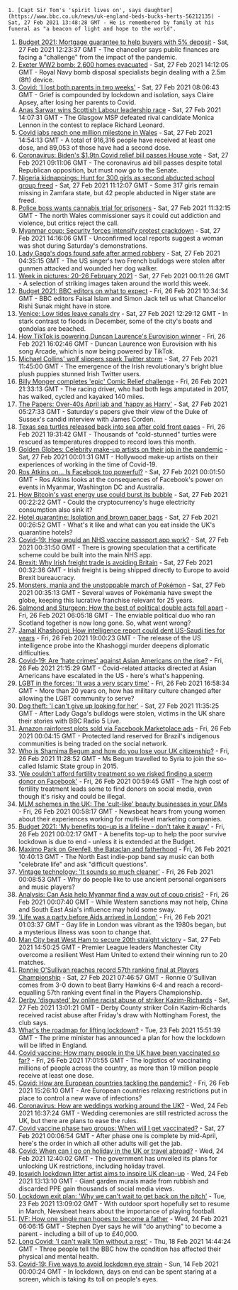 
    1. [Capt Sir Tom's 'spirit lives on', says daughter](https://www.bbc.co.uk/news/uk-england-beds-bucks-herts-56212135) - Sat, 27 Feb 2021 13:48:28 GMT - He is remembered by family at his funeral as "a beacon of light and hope to the world".
1. [Budget 2021: Mortgage guarantee to help buyers with 5% deposit](https://www.bbc.co.uk/news/uk-56218952) - Sat, 27 Feb 2021 12:23:37 GMT - The chancellor says public finances are facing a "challenge" from the impact of the pandemic.
1. [Exeter WW2 bomb: 2,600 homes evacuated](https://www.bbc.co.uk/news/uk-england-devon-56221697) - Sat, 27 Feb 2021 14:12:05 GMT - Royal Navy bomb disposal specialists begin dealing with a 2.5m (8ft) device.
1. [Covid: 'I lost both parents in two weeks'](https://www.bbc.co.uk/news/uk-england-hampshire-56182679) - Sat, 27 Feb 2021 08:06:43 GMT - Grief is compounded by lockdown and isolation, says Claire Apsey, after losing her parents to Covid.
1. [Anas Sarwar wins Scottish Labour leadership race](https://www.bbc.co.uk/news/uk-scotland-scotland-politics-56221768) - Sat, 27 Feb 2021 14:07:31 GMT - The Glasgow MSP defeated rival candidate Monica Lennon in the contest to replace Richard Leonard.
1. [Covid jabs reach one million milestone in Wales](https://www.bbc.co.uk/news/uk-wales-56222876) - Sat, 27 Feb 2021 14:54:13 GMT - A total of 916,316 people have received at least one dose, and 89,053 of those have had a second dose.
1. [Coronavirus: Biden's $1.9tn Covid relief bill passes House vote](https://www.bbc.co.uk/news/world-us-canada-56221371) - Sat, 27 Feb 2021 09:11:06 GMT - The coronavirus aid bill passes despite total Republican opposition, but must now go to the Senate.
1. [Nigeria kidnappings: Hunt for 300 girls as second abducted school group freed](https://www.bbc.co.uk/news/world-africa-56222326) - Sat, 27 Feb 2021 11:12:07 GMT - Some 317 girls remain missing in Zamfara state, but 42 people abducted in Niger state are freed.
1. [Police boss wants cannabis trial for prisoners](https://www.bbc.co.uk/news/uk-wales-56215137) - Sat, 27 Feb 2021 11:32:15 GMT - The north Wales commissioner says it could cut addiction and violence, but critics reject the call.
1. [Myanmar coup: Security forces intensify protest crackdown](https://www.bbc.co.uk/news/world-asia-56222987) - Sat, 27 Feb 2021 14:16:06 GMT - Unconfirmed local reports suggest a woman was shot during Saturday's demonstrations.
1. [Lady Gaga's dogs found safe after armed robbery](https://www.bbc.co.uk/news/world-us-canada-56218620) - Sat, 27 Feb 2021 04:35:15 GMT - The US singer's two French bulldogs were stolen after gunmen attacked and wounded her dog walker.
1. [Week in pictures: 20-26 February 2021](https://www.bbc.co.uk/news/in-pictures-56195660) - Sat, 27 Feb 2021 00:11:26 GMT - A selection of striking images taken around the world this week.
1. [Budget 2021: BBC editors on what to expect](https://www.bbc.co.uk/news/business-56209030) - Fri, 26 Feb 2021 10:34:34 GMT - BBC editors Faisal Islam and Simon Jack tell us what Chancellor Rishi Sunak might have in store.
1. [Venice: Low tides leave canals dry](https://www.bbc.co.uk/news/world-europe-56223357) - Sat, 27 Feb 2021 12:29:12 GMT - In stark contrast to floods in December, some of the city's boats and gondolas are beached.
1. [How TikTok is powering Duncan Laurence's Eurovision winner](https://www.bbc.co.uk/news/newsbeat-56210143) - Fri, 26 Feb 2021 16:02:46 GMT - Duncan Laurence won Eurovision with his song Arcade, which is now being powered by TikTok.
1. [Michael Collins' wolf slippers spark Twitter storm](https://www.bbc.co.uk/news/world-europe-56212487) - Sat, 27 Feb 2021 11:45:00 GMT - The emergence of the Irish revolutionary's bright blue plush puppies stunned Irish Twitter users.
1. [Billy Monger completes 'epic' Comic Relief challenge](https://www.bbc.co.uk/news/uk-england-kent-56213071) - Fri, 26 Feb 2021 21:33:13 GMT - The racing driver, who had both legs amputated in 2017, has walked, cycled and kayaked 140 miles.
1. [The Papers: Over-40s April jab and 'happy as Harry'](https://www.bbc.co.uk/news/blogs-the-papers-56218934) - Sat, 27 Feb 2021 05:27:33 GMT - Saturday's papers give their view of the Duke of Sussex's candid interview with James Corden.
1. [Texas sea turtles released back into sea after cold front eases](https://www.bbc.co.uk/news/world-us-canada-56218484) - Fri, 26 Feb 2021 19:31:42 GMT - Thousands of "cold-stunned" turtles were rescued as temperatures dropped to record lows this month.
1. [Golden Globes: Celebrity make-up artists on their job in the pandemic](https://www.bbc.co.uk/news/entertainment-arts-56187525) - Sat, 27 Feb 2021 00:01:31 GMT - Hollywood make-up artists on their experiences of working in the time of Covid-19.
1. [Ros Atkins on... Is Facebook too powerful?](https://www.bbc.co.uk/news/technology-56212076) - Sat, 27 Feb 2021 00:01:50 GMT - Ros Atkins looks at the consequences of Facebook's power on events in Myanmar, Washington DC and Australia.
1. [How Bitcoin's vast energy use could burst its bubble](https://www.bbc.co.uk/news/science-environment-56215787) - Sat, 27 Feb 2021 00:22:22 GMT - Could the cryptocurrency's huge electricity consumption also sink it?
1. [Hotel quarantine: Isolation and brown paper bags](https://www.bbc.co.uk/news/uk-56212665) - Sat, 27 Feb 2021 00:26:52 GMT - What's it like and what can you eat inside the UK's quarantine hotels?
1. [Covid-19: How would an NHS vaccine passport app work?](https://www.bbc.co.uk/news/technology-56198552) - Sat, 27 Feb 2021 00:31:50 GMT - There is growing speculation that a certificate scheme could be built into the main NHS app.
1. [Brexit: Why Irish freight trade is avoiding Britain](https://www.bbc.co.uk/news/56201463) - Sat, 27 Feb 2021 00:32:36 GMT - Irish freight is being shipped directly to Europe to avoid Brexit bureaucracy.
1. [Monsters, mania and the unstoppable march of Pokémon](https://www.bbc.co.uk/news/world-asia-56178987) - Sat, 27 Feb 2021 00:35:13 GMT - Several waves of Pokémania have swept the globe, keeping this lucrative franchise relevant for 25 years.
1. [Salmond and Sturgeon: How the best of political double acts fell apart](https://www.bbc.co.uk/news/uk-scotland-56166753) - Fri, 26 Feb 2021 06:05:18 GMT - The enviable political duo who ran Scotland together is now long gone. So, what went wrong?
1. [Jamal Khashoggi: How intelligence report could dent US-Saudi ties for years](https://www.bbc.co.uk/news/world-us-canada-56206325) - Fri, 26 Feb 2021 19:00:23 GMT - The release of the US intelligence probe into the Khashoggi murder deepens diplomatic difficulties.
1. [Covid-19: Are 'hate crimes' against Asian Americans on the rise?](https://www.bbc.co.uk/news/world-us-canada-56218684) - Fri, 26 Feb 2021 21:15:29 GMT - Covid-related attacks directed at Asian Americans have escalated in the US - here's what's happening.
1. [LGBT in the forces: 'It was a very scary time'](https://www.bbc.co.uk/news/uk-england-devon-56187485) - Fri, 26 Feb 2021 16:58:34 GMT - More than 20 years on, how has military culture changed after allowing the LGBT community to serve?
1. [Dog theft: 'I can't give up looking for her'](https://www.bbc.co.uk/news/uk-56214506) - Sat, 27 Feb 2021 11:35:25 GMT - After Lady Gaga's bulldogs were stolen, victims in the UK share their stories with BBC Radio 5 Live.
1. [Amazon rainforest plots sold via Facebook Marketplace ads](https://www.bbc.co.uk/news/technology-56168844) - Fri, 26 Feb 2021 00:04:15 GMT - Protected land reserved for Brazil's indigenous communities is being traded on the social network.
1. [Who is Shamima Begum and how do you lose your UK citizenship?](https://www.bbc.co.uk/news/explainers-53428191) - Fri, 26 Feb 2021 11:28:52 GMT - Ms Begum travelled to Syria to join the so-called Islamic State group in 2015.
1. ['We couldn’t afford fertility treatment so we risked finding a sperm donor on Facebook'](https://www.bbc.co.uk/news/stories-56182987) - Fri, 26 Feb 2021 00:59:45 GMT - The high cost of fertility treatment leads some to find donors on social media, even though it's risky and could be illegal.
1. [MLM schemes in the UK: The 'cult-like' beauty businesses in your DMs](https://www.bbc.co.uk/news/newsbeat-55145586) - Fri, 26 Feb 2021 00:58:17 GMT - Newsbeat hears from young women about their experiences working for multi-level marketing companies.
1. [Budget 2021: 'My benefits top-up is a lifeline - don't take it away'](https://www.bbc.co.uk/news/business-55990041) - Fri, 26 Feb 2021 00:02:17 GMT - A benefits top-up to help the poor survive lockdown is due to end - unless it is extended at the Budget.
1. [Maximo Park on Grenfell, the Bataclan and fatherhood](https://www.bbc.co.uk/news/entertainment-arts-56199486) - Fri, 26 Feb 2021 10:40:13 GMT - The North East indie-pop band say music can both "celebrate life" and ask "difficult questions".
1. [Vintage technology: 'It sounds so much cleaner'](https://www.bbc.co.uk/news/business-55808632) - Fri, 26 Feb 2021 00:08:53 GMT - Why do people like to use ancient personal organisers and music players?
1. [Analysis: Can Asia help Myanmar find a way out of coup crisis?](https://www.bbc.co.uk/news/world-asia-56192105) - Fri, 26 Feb 2021 00:07:40 GMT - While Western sanctions may not help, China and South East Asia's influence may hold some sway.
1. ['Life was a party before Aids arrived in London'](https://www.bbc.co.uk/news/uk-england-london-55983269) - Fri, 26 Feb 2021 01:03:37 GMT - Gay life in London was vibrant as the 1980s began, but a mysterious illness was soon to change that.
1. [Man City beat West Ham to secure 20th straight victory](https://www.bbc.co.uk/sport/football/56135047) - Sat, 27 Feb 2021 14:50:25 GMT - Premier League leaders Manchester City overcome a resilient West Ham United to extend their winning run to 20 matches.
1. [Ronnie O'Sullivan reaches record 57th ranking final at Players Championship](https://www.bbc.co.uk/sport/snooker/56221411) - Sat, 27 Feb 2021 07:46:57 GMT - Ronnie O'Sullivan comes from 3-0 down to beat Barry Hawkins 6-4 and reach a record-equalling 57th ranking event final in the Players Championship.
1. [Derby 'disgusted' by online racist abuse of striker Kazim-Richards](https://www.bbc.co.uk/sport/football/56223757) - Sat, 27 Feb 2021 13:01:21 GMT - Derby County striker Colin Kazim-Richards received racist abuse after Friday's draw with Nottingham Forest, the club says.
1. [What's the roadmap for lifting lockdown?](https://www.bbc.co.uk/news/explainers-52530518) - Tue, 23 Feb 2021 15:51:39 GMT - The prime minister has announced a plan for how the lockdown will be lifted in England.
1. [Covid vaccine: How many people in the UK have been vaccinated so far?](https://www.bbc.co.uk/news/health-55274833) - Fri, 26 Feb 2021 17:01:55 GMT - The logistics of vaccinating millions of people across the country, as more than 19 million people receive at least one dose.
1. [Covid: How are European countries tackling the pandemic?](https://www.bbc.co.uk/news/explainers-53640249) - Fri, 26 Feb 2021 15:26:10 GMT - Are European countries relaxing restrictions put in place to control a new wave of infections?
1. [Coronavirus: How are weddings working around the UK?](https://www.bbc.co.uk/news/explainers-52811509) - Wed, 24 Feb 2021 16:37:24 GMT - Wedding ceremonies are still restricted across the UK, but there are plans to ease the rules.
1. [Covid vaccine phase two groups: When will I get vaccinated?](https://www.bbc.co.uk/news/health-56213372) - Sat, 27 Feb 2021 00:06:54 GMT - After phase one is complete by mid-April, here's the order in which all other adults will get the jab.
1. [Covid: When can I go on holiday in the UK or travel abroad?](https://www.bbc.co.uk/news/explainers-52646738) - Wed, 24 Feb 2021 12:40:02 GMT - The government has unveiled its plans for unlocking UK restrictions, including holiday travel.
1. [Ipswich lockdown litter artist aims to inspire UK clean-up](https://www.bbc.co.uk/news/uk-england-suffolk-56173845) - Wed, 24 Feb 2021 13:13:10 GMT - Giant garden murals made from rubbish and discarded PPE gain thousands of social media views.
1. [Lockdown exit plan: 'Why we can't wait to get back on the pitch'](https://www.bbc.co.uk/news/newsbeat-56101175) - Tue, 23 Feb 2021 13:09:02 GMT - With outdoor sport hopefully set to resume in March, Newsbeat hears about the importance of playing football.
1. [IVF: How one single man hopes to become a father](https://www.bbc.co.uk/news/uk-wales-56162721) - Wed, 24 Feb 2021 06:06:15 GMT - Stephen Dyer says he will "do anything" to become a parent - including a bill of up to £40,000.
1. [Long Covid: 'I can't walk 10m without a rest'](https://www.bbc.co.uk/news/uk-56113021) - Thu, 18 Feb 2021 14:44:24 GMT - Three people tell the BBC how the condition has affected their physical and mental health.
1. [Covid-19: Five ways to avoid lockdown eye strain](https://www.bbc.co.uk/news/uk-55933168) - Sun, 14 Feb 2021 00:00:24 GMT - In lockdown, days on end can be spent staring at a screen, which is taking its toll on people's eyes.

